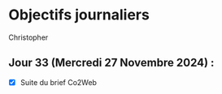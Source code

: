 # Objectifs journaliers

Christopher

## Jour 33 (Mercredi 27 Novembre 2024) :

- [x] Suite du brief Co2Web

